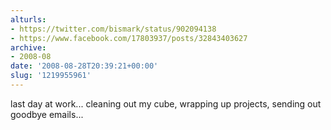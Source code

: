```yaml
---
alturls:
- https://twitter.com/bismark/status/902094138
- https://www.facebook.com/17803937/posts/32843403627
archive:
- 2008-08
date: '2008-08-28T20:39:21+00:00'
slug: '1219955961'
---
```


last day at work... cleaning out my cube, wrapping up projects, sending out goodbye emails...

